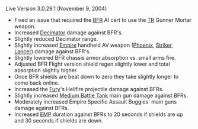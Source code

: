 Live Version 3.0.29.1 (November 9, 2004)

- Fixed an issue that required the [BFR](../vehicles/BattleFrame_Robotics.md) AI cert to
  use the [TR](../etc/Terran_Republic.md) Gunner Mortar weapon.
- Increased [Decimator](../weapons/Decimator.md) damage against BFR's.
- Slightly reduced Decimator range.
- Slightly increased [Empire](../terminology/Empire.md) handheld AV weapon
  ([Phoenix](../weapons/Phoenix.md), [Striker](../weapons/Striker.md),
  [Lancer](../weapons/Lancer.md)) damage against BFR's.
- Slightly lowered BFR chassis armor absorption vs. small arms fire.
- Adjusted BFR Flight version shield regen slightly lower and total
  absorption slightly higher.
- Once BFR shields are beat down to zero they take slightly longer to
  come back online.
- Increased the [Fury](../vehicles/Fury.md)'s Hellfire projectile damage
  against BFRs.
- Slightly increased [Medium Battle
  Tank](../items/Medium_Battle_Tank.md) main gun damage against BFRs.
- Moderately increased Empire Specific Assault Buggies' main guns
  damage against BFRs.
- Increased [EMP](../commands/EMP.md) duration against BFRs to 20 seconds
  if shields are up and 30 seconds if shields are down.

<!--[category:Patches](category:Patches.md)-->

